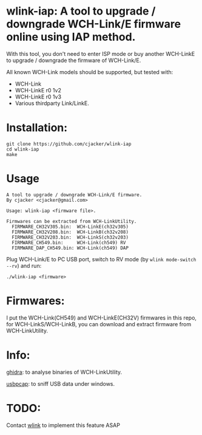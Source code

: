 # wlink-iap: A tool to upgrade / downgrade WCH-Link/E firmware online using IAP method.

With this tool, you don't need to enter ISP mode or buy another WCH-LinkE to upgrade / downgrade the firmware of WCH-Link/E.

All known WCH-Link models should be supported, but tested with:

- WCH-Link
- WCH-LinkE r0 1v2
- WCH-LinkE r0 1v3
- Various thirdparty Link/LinkE.

# Installation:

```
git clone https://github.com/cjacker/wlink-iap
cd wlink-iap
make
```

# Usage

```
A tool to upgrade / downgrade WCH-Link/E firmware.
By cjacker <cjacker@gmail.com>

Usage: wlink-iap <firmware file>.

Firmwares can be extracted from WCH-LinkUtility.
  FIRMWARE_CH32V305.bin:  WCH-LinkE(ch32v305)
  FIRMWARE_CH32V208.bin:  WCH-LinkB(ch32v208)
  FIRMWARE_CH32V203.bin:  WCH-LinkS(ch32v203)
  FIRMWARE_CH549.bin:     WCH-Link(ch549) RV
  FIRMWARE_DAP_CH549.bin: WCH-Link(ch549) DAP
```

Plug WCH-Link/E to PC USB port, switch to RV mode (by `wlink mode-switch --rv`) and run:

```
./wlink-iap <firmware>
```

# Firmwares:

I put the WCH-Link(CH549) and WCH-LinkE(CH32V) firmwares in this repo, for WCH-LinkS/WCH-LinkB, you can download and extract firmware from WCH-LinkUtility.

# Info:

[ghidra](https://github.com/NationalSecurityAgency/ghidra): to analyse binaries of WCH-LinkUtility.

[usbpcap](https://github.com/desowin/usbpcap): to sniff USB data under windows.

# TODO:

Contact [wlink](https://github.com/ch32-rs/wlink) to implement this feature ASAP
